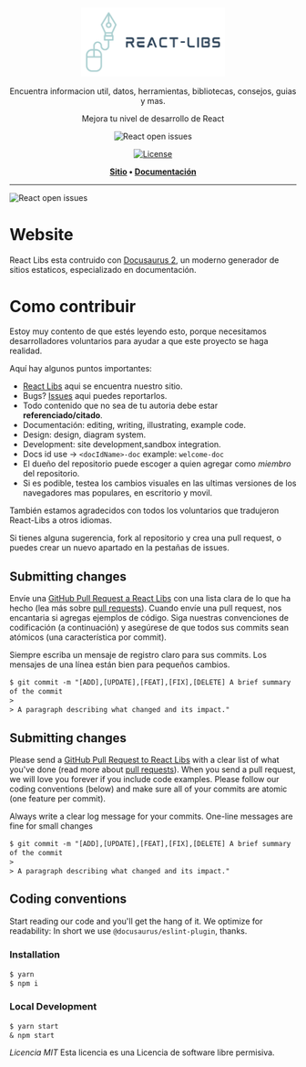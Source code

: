 <div align="center">

<img alt="React open issues" src="static/img/LogoFiles/logo-color-no-background.png" width="50%">

Encuentra informacion util, datos, herramientas, bibliotecas, consejos, guias y mas.

Mejora tu nivel de desarrollo de React

<img alt="React open issues" src="https://img.shields.io/github/stars/Tono2007/React-Libs?style=social">

[![License](https://img.shields.io/badge/license-MIT-green.svg?style=flat-square)](./LICENSE)

<p align="center">
  <strong>
  <a href="https://react-libs.vercel.app/">Sitio</a> •
  <a href="https://react-libs.vercel.app/docs">Documentación</a>  
  </strong>
</p>

</div>

---

<img alt="React open issues" src="https://img.shields.io/bitbucket/issues/Tono2007/React-Libs?style=flat-square">

# Website

React Libs esta contruido con [Docusaurus 2](https://docusaurus.io/), un moderno generador de sitios estaticos, especializado en documentación.

# Como contribuir

Estoy muy contento de que estés leyendo esto, porque necesitamos desarrolladores voluntarios para ayudar a que este proyecto se haga realidad.

Aquí hay algunos puntos importantes:

- [React Libs](https://react-libs.vercel.app/) aqui se encuentra nuestro sitio.
- Bugs? [Issues](https://github.com/Tono2007/React-Libs/issues) aqui puedes reportarlos.
- Todo contenido que no sea de tu autoria debe estar **referenciado/citado**.
- Documentación: editing, writing, illustrating, example code.
- Design: design, diagram system.
- Development: site development,sandbox integration.
- Docs id use -> `<docIdName>-doc` example: `welcome-doc`
- El dueño del repositorio puede escoger a quien agregar como _miembro_ del repositorio.
- Si es podible, testea los cambios visuales en las ultimas versiones de los navegadores mas populares, en escritorio y movil.

También estamos agradecidos con todos los voluntarios que tradujeron React-Libs a otros idiomas.

Si tienes alguna sugerencia, fork al repositorio y crea una pull request, o puedes crear un nuevo apartado en la pestañas de issues.

## Submitting changes

Envíe una [GitHub Pull Request a React Libs](https://github.com/Tono2007/React-Libs/pull/new/main) con una lista clara de lo que ha hecho (lea más sobre [pull requests](http://help.github.com/pull-requests/)). Cuando envíe una pull request, nos encantaria si agregas ejemplos de código. Siga nuestras convenciones de codificación (a continuación) y asegúrese de que todos sus commits sean atómicos (una característica por commit).

Siempre escriba un mensaje de registro claro para sus commits. Los mensajes de una línea están bien para pequeños cambios.

    $ git commit -m "[ADD],[UPDATE],[FEAT],[FIX],[DELETE] A brief summary of the commit
    >
    > A paragraph describing what changed and its impact."

## Submitting changes

Please send a [GitHub Pull Request to React Libs](https://github.com/Tono2007/React-Libs/pull/new/main) with a clear list of what you've done (read more about [pull requests](http://help.github.com/pull-requests/)). When you send a pull request, we will love you forever if you include code examples. Please follow our coding conventions (below) and make sure all of your commits are atomic (one feature per commit).

Always write a clear log message for your commits. One-line messages are fine for small changes

    $ git commit -m "[ADD],[UPDATE],[FEAT],[FIX],[DELETE] A brief summary of the commit
    >
    > A paragraph describing what changed and its impact."

## Coding conventions

Start reading our code and you'll get the hang of it. We optimize for readability:
In short we use `@docusaurus/eslint-plugin`, thanks.

### Installation

```
$ yarn
$ npm i
```

### Local Development

```
$ yarn start
& npm start
```

_Licencia MIT_ Esta licencia es una Licencia de software libre permisiva.
